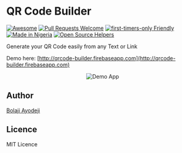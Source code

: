 # QR Code Builder

[![Awesome](https://cdn.rawgit.com/sindresorhus/awesome/d7305f38d29fed78fa85652e3a63e154dd8e8829/media/badge.svg)](https://github.com/sindresorhus/awesome) [![Pull Requests Welcome](https://img.shields.io/badge/PRs-welcome-red.svg?style=flat)](http://makeapullrequest.com)
[![first-timers-only Friendly](https://img.shields.io/badge/first--timers--only-friendly-blue.svg)](http://www.firsttimersonly.com/)
[![Made in Nigeria](https://img.shields.io/badge/made%20in-nigeria-008751.svg?style=flat-square)](https://github.com/acekyd/made-in-nigeria)
[![Open Source Helpers](https://www.codetriage.com/bolajiayodeji/qrcode-builder/badges/users.svg)](https://www.codetriage.com/bolajiayodeji/qrcode-builder)

Generate your QR Code easily from any Text or Link

Demo here: [http://qrcode-builder.firebaseapp.com](http://qrcode-builder.firebaseapp.com)


<p align="center">
 
<img src="https://raw.githubusercontent.com/BolajiAyodeji/qrcode-builder/master/screenshots/qrcode-builder.png" alt="Demo App">


</p>

## Author

[Bolaji Ayodeji](http://github.com/bolajiayodeji)



## Licence



MIT Licence